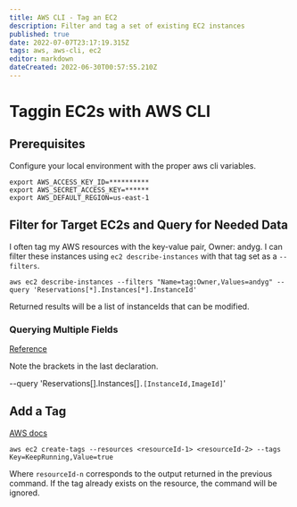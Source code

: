 ```yaml
---
title: AWS CLI - Tag an EC2
description: Filter and tag a set of existing EC2 instances
published: true
date: 2022-07-07T23:17:19.315Z
tags: aws, aws-cli, ec2
editor: markdown
dateCreated: 2022-06-30T00:57:55.210Z
---
```


# Taggin EC2s with AWS CLI

## Prerequisites
Configure your local environment with the proper aws cli variables.
```
export AWS_ACCESS_KEY_ID=**********
export AWS_SECRET_ACCESS_KEY=******
export AWS_DEFAULT_REGION=us-east-1
```

## Filter for Target EC2s and Query for Needed Data

I often tag my AWS resources with the key-value pair, Owner: andyg. I can filter these instances using `ec2 describe-instances` with that tag set as a `--filters`.

```
aws ec2 describe-instances --filters "Name=tag:Owner,Values=andyg" --query 'Reservations[*].Instances[*].InstanceId'
```

Returned results will be a list of instanceIds that can be modified.

### Querying Multiple Fields

[Reference](https://serverfault.com/questions/669350/aws-cli-command-line-how-to-use-query-to-output-multiple-source-lines)

Note the brackets in the last declaration.

--query 'Reservations[].Instances[]`.[InstanceId,ImageId]`'

## Add a Tag

[AWS docs](https://docs.aws.amazon.com/cli/latest/reference/ec2/create-tags.html)

```
aws ec2 create-tags --resources <resourceId-1> <resourceId-2> --tags Key=KeepRunning,Value=true
```

Where `resourceId-n` corresponds to the output returned in the previous command. If the tag already exists on the resource, the command will be ignored. 